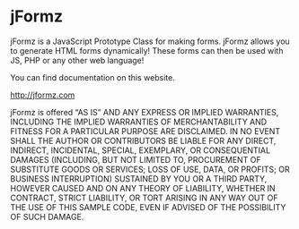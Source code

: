 # jFormz
<p>jFormz is a JavaScript Prototype Class for making forms.  jFormz allows you to generate HTML forms dynamically! These forms can then be used with JS, PHP or any other web language!</p>


You can find documentation on this website.

http://jformz.com

jFormz is offered “AS IS” AND ANY EXPRESS OR IMPLIED WARRANTIES, INCLUDING THE IMPLIED WARRANTIES OF MERCHANTABILITY AND FITNESS FOR A PARTICULAR PURPOSE ARE DISCLAIMED. IN NO EVENT SHALL THE AUTHOR OR CONTRIBUTORS BE LIABLE FOR ANY DIRECT, INDIRECT, INCIDENTAL, SPECIAL, EXEMPLARY, OR CONSEQUENTIAL DAMAGES (INCLUDING, BUT NOT LIMITED TO, PROCUREMENT OF SUBSTITUTE GOODS OR SERVICES; LOSS OF USE, DATA, OR PROFITS; OR BUSINESS INTERRUPTION) SUSTAINED BY YOU OR A THIRD PARTY, HOWEVER CAUSED AND ON ANY THEORY OF LIABILITY, WHETHER IN CONTRACT, STRICT LIABILITY, OR TORT ARISING IN ANY WAY OUT OF THE USE OF THIS SAMPLE CODE, EVEN IF ADVISED OF THE POSSIBILITY OF SUCH DAMAGE.


